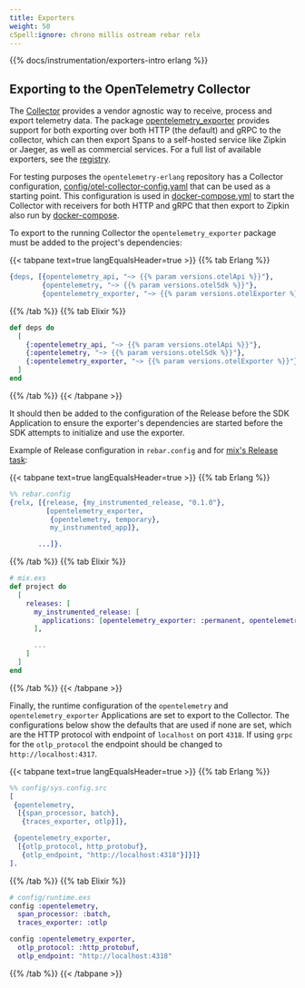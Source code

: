 ```yaml
---
title: Exporters
weight: 50
cSpell:ignore: chrono millis ostream rebar relx
---
```


{{% docs/instrumentation/exporters-intro erlang %}}

## Exporting to the OpenTelemetry Collector

The [Collector](/docs/collector/) provides a vendor agnostic way to receive,
process and export telemetry data. The package
[opentelemetry_exporter](https://hex.pm/packages/opentelemetry_exporter)
provides support for both exporting over both HTTP (the default) and gRPC to the
collector, which can then export Spans to a self-hosted service like Zipkin or
Jaeger, as well as commercial services. For a full list of available exporters,
see the [registry](/ecosystem/registry/?component=exporter).

For testing purposes the `opentelemetry-erlang` repository has a Collector
configuration,
[config/otel-collector-config.yaml](https://github.com/open-telemetry/opentelemetry-erlang/blob/main/config/otel-collector-config.yaml)
that can be used as a starting point. This configuration is used in
[docker-compose.yml](https://github.com/open-telemetry/opentelemetry-erlang/blob/main/docker-compose.yml)
to start the Collector with receivers for both HTTP and gRPC that then export to
Zipkin also run by [docker-compose](https://docs.docker.com/compose/).

To export to the running Collector the `opentelemetry_exporter` package must be
added to the project's dependencies:

{{< tabpane text=true langEqualsHeader=true >}} {{% tab Erlang %}}

```erlang
{deps, [{opentelemetry_api, "~> {{% param versions.otelApi %}}"},
        {opentelemetry, "~> {{% param versions.otelSdk %}}"},
        {opentelemetry_exporter, "~> {{% param versions.otelExporter %}}"}]}.
```

{{% /tab %}} {{% tab Elixir %}}

```elixir
def deps do
  [
    {:opentelemetry_api, "~> {{% param versions.otelApi %}}"},
    {:opentelemetry, "~> {{% param versions.otelSdk %}}"},
    {:opentelemetry_exporter, "~> {{% param versions.otelExporter %}}"}
  ]
end
```

{{% /tab %}} {{< /tabpane >}}

It should then be added to the configuration of the Release before the SDK
Application to ensure the exporter's dependencies are started before the SDK
attempts to initialize and use the exporter.

Example of Release configuration in `rebar.config` and for
[mix's Release task](https://hexdocs.pm/mix/Mix.Tasks.Release.html):

{{< tabpane text=true langEqualsHeader=true >}} {{% tab Erlang %}}

```erlang
%% rebar.config
{relx, [{release, {my_instrumented_release, "0.1.0"},
         [opentelemetry_exporter,
	      {opentelemetry, temporary},
          my_instrumented_app]},

       ...]}.
```

{{% /tab %}} {{% tab Elixir %}}

```elixir
# mix.exs
def project do
  [
    releases: [
      my_instrumented_release: [
        applications: [opentelemetry_exporter: :permanent, opentelemetry: :temporary]
      ],

      ...
    ]
  ]
end
```

{{% /tab %}} {{< /tabpane >}}

Finally, the runtime configuration of the `opentelemetry` and
`opentelemetry_exporter` Applications are set to export to the Collector. The
configurations below show the defaults that are used if none are set, which are
the HTTP protocol with endpoint of `localhost` on port `4318`. If using `grpc`
for the `otlp_protocol` the endpoint should be changed to
`http://localhost:4317`.

{{< tabpane text=true langEqualsHeader=true >}} {{% tab Erlang %}}

```erlang
%% config/sys.config.src
[
 {opentelemetry,
  [{span_processor, batch},
   {traces_exporter, otlp}]},

 {opentelemetry_exporter,
  [{otlp_protocol, http_protobuf},
   {otlp_endpoint, "http://localhost:4318"}]}]}
].
```

{{% /tab %}} {{% tab Elixir %}}

```elixir
# config/runtime.exs
config :opentelemetry,
  span_processor: :batch,
  traces_exporter: :otlp

config :opentelemetry_exporter,
  otlp_protocol: :http_protobuf,
  otlp_endpoint: "http://localhost:4318"
```

{{% /tab %}} {{< /tabpane >}}
